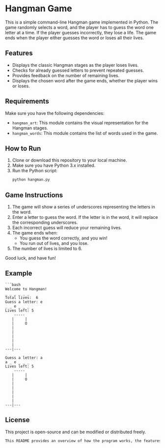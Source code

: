# Hangman Game

This is a simple command-line Hangman game implemented in Python. The game randomly selects a word, and the player has to guess the word one letter at a time. If the player guesses incorrectly, they lose a life. The game ends when the player either guesses the word or loses all their lives.

## Features
- Displays the classic Hangman stages as the player loses lives.
- Checks for already guessed letters to prevent repeated guesses.
- Provides feedback on the number of remaining lives.
- Displays the chosen word after the game ends, whether the player wins or loses.

## Requirements

Make sure you have the following dependencies:
- `hangman_art`: This module contains the visual representation for the Hangman stages.
- `hangman_words`: This module contains the list of words used in the game.

## How to Run
1. Clone or download this repository to your local machine.
2. Make sure you have Python 3.x installed.
3. Run the Python script:
    ```bash
    python hangman.py

## Game Instructions
  1. The game will show a series of underscores representing the letters in the word.
  2. Enter a letter to guess the word. If the letter is in the word, it will replace the corresponding underscores.
  3. Each incorrect guess will reduce your remaining lives.
  4. The game ends when:
      - You guess the word correctly, and you win!
      - You run out of lives, and you lose.
  5. The number of lives is limited to 6.
    
Good luck, and have fun!

## Example
    ```bash 
    Welcome to Hangman!
    _ _ _ _ _ _ 
    Total lives:  6
    Guess a letter: e
    _ _ e _ _ _
    Lives left: 5
        -----
       |     |
       |     O
       |      
       |     
       |     
       |     
       |     
    ---|---
    
    Guess a letter: a
    a _ e _ _ _
    Lives left: 5
        -----
       |     |
       |     O
       |      
       |     
       |     
       |     
       |     
    ---|---

## License
This project is open-source and can be modified or distributed freely.
```bash	
This README provides an overview of how the program works, the features, and the example usage.
